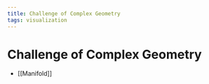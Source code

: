 ```yaml
---
title: Challenge of Complex Geometry
tags: visualization
---
```


# Challenge of Complex Geometry
- [[Manifold]]







































